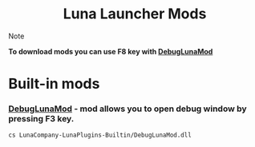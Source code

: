 <h1 align="center">Luna Launcher Mods</h2>

> [!NOTE]
> **To download mods you can use F8 key with [DebugLunaMod](https://github.com/LunaCompany/LunaPlugins/blob/main/Builtin/DebugLunaMod.dll)**

# Built-in mods
### [DebugLunaMod](https://github.com/LunaCompany/LunaPlugins/blob/main/Builtin/DebugLunaMod.dll) - mod allows you to open debug window by pressing F3 key.
```cs LunaCompany-LunaPlugins-Builtin/DebugLunaMod.dll```
